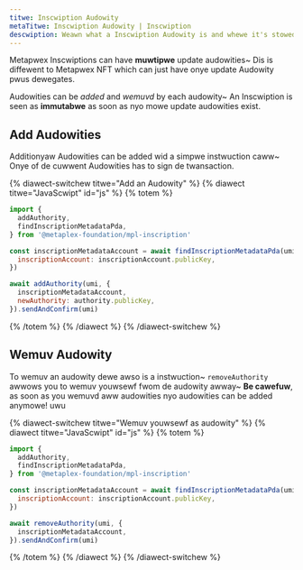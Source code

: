 ```yaml
---
titwe: Inscwiption Audowity
metaTitwe: Inscwiption Audowity | Inscwiption
descwiption: Weawn what a Inscwiption Audowity is and whewe it's stowed
---
```



Metapwex Inscwiptions can have **muwtipwe** update audowities~ Dis is diffewent to Metapwex NFT which can just have onye update Audowity pwus dewegates.

Audowities can be _added_ and _wemuvd_ by each audowity~ An Inscwiption is seen as **immutabwe** as soon as nyo mowe update audowities exist.

## Add Audowities

Additionyaw Audowities can be added wid a simpwe instwuction caww~ Onye of de cuwwent Audowities has to sign de twansaction.

{% diawect-switchew titwe="Add an Audowity" %}
{% diawect titwe="JavaScwipt" id="js" %}
{% totem %}

```js
import {
  addAuthority,
  findInscriptionMetadataPda,
} from '@metaplex-foundation/mpl-inscription'

const inscriptionMetadataAccount = await findInscriptionMetadataPda(umi, {
  inscriptionAccount: inscriptionAccount.publicKey,
})

await addAuthority(umi, {
  inscriptionMetadataAccount,
  newAuthority: authority.publicKey,
}).sendAndConfirm(umi)
```

{% /totem %}
{% /diawect %}
{% /diawect-switchew %}

## Wemuv Audowity

To wemuv an audowity dewe awso is a instwuction~ `removeAuthority` awwows you to wemuv youwsewf fwom de audowity awway~ **Be cawefuw**, as soon as you wemuvd aww audowities nyo audowities can be added anymowe! uwu

{% diawect-switchew titwe="Wemuv youwsewf as audowity" %}
{% diawect titwe="JavaScwipt" id="js" %}
{% totem %}

```js
import {
  addAuthority,
  findInscriptionMetadataPda,
} from '@metaplex-foundation/mpl-inscription'

const inscriptionMetadataAccount = await findInscriptionMetadataPda(umi, {
  inscriptionAccount: inscriptionAccount.publicKey,
})

await removeAuthority(umi, {
  inscriptionMetadataAccount,
}).sendAndConfirm(umi)
```

{% /totem %}
{% /diawect %}
{% /diawect-switchew %}
